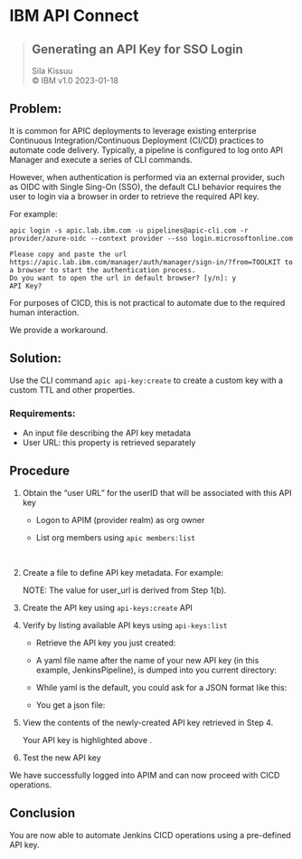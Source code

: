 # IBM API Connect  
> ## Generating an API Key for SSO Login
>  Sila Kissuu  
>  &copy; IBM v1.0  2023-01-18  

## Problem: 
It is common for APIC deployments to leverage existing enterprise Continuous Integration/Continuous Deployment (CI/CD) practices to automate code delivery. Typically, a pipeline is configured to log onto API Manager and execute a series of CLI commands.

However, when authentication is performed via an external provider, such as OIDC with Single Sing-On (SSO), the default CLI behavior requires the user to login via a browser in order to retrieve the required API key. 

For example:

```
apic login -s apic.lab.ibm.com -u pipelines@apic-cli.com -r provider/azure-oidc --context provider --sso login.microsoftonline.com

Please copy and paste the url https://apic.lab.ibm.com/manager/auth/manager/sign-in/?from=TOOLKIT to a browser to start the authentication process.
Do you want to open the url in default browser? [y/n]: y
API Key?
```
For purposes of CICD, this is not practical to automate due to the required human interaction. 

We provide a workaround.

## Solution:
Use the CLI command ```apic api-key:create``` to create a custom key with a custom TTL and other properties.

### Requirements:
-	An input file describing the API key metadata
-	User URL: this property is retrieved separately

## Procedure
1. Obtain the “user URL” for the userID that will be associated with this API key
    * Logon to APIM (provider realm) as org owner
 

    * List org members using ```apic members:list```
 
 

2.	Create a file to define API key metadata. For example:
 

    NOTE: The value for user_url is derived from Step 1(b). 
3.	Create the API key using ```api-keys:create``` API
 

4.	Verify by listing available API keys using ```api-keys:list```
 

    * Retrieve the API key you just created:
 

    * A yaml file name after the name of your new API key (in this example, JenkinsPipeline), is dumped into you current directory:
 

    * While yaml is the default, you could ask for a JSON format like this:
 

    * You get a json file:
 



5.	View the contents of the newly-created API key retrieved in Step 4.
 
    Your API key is highlighted above .

6.	Test the new API key
 

We have successfully logged into APIM and can now proceed with CICD operations.

## Conclusion
You are now able to automate Jenkins CICD operations using a pre-defined API key.




